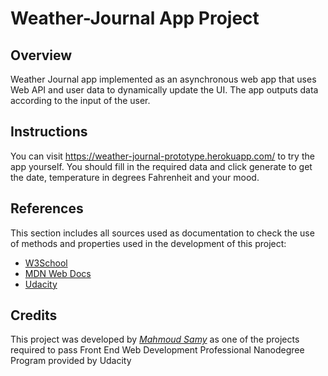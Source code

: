 # Weather-Journal App Project

## Overview
Weather Journal app implemented as an asynchronous web app that uses Web API and user data to dynamically update the UI. The app outputs data according to the input of the user. 

## Instructions
You can visit https://weather-journal-prototype.herokuapp.com/ to try the app yourself. You should fill in the required data and click generate to get the date, temperature in degrees Fahrenheit and your mood.

## References

This section includes all sources used as documentation to check the use of methods and properties used in the development of this project:

* [W3School](https://www.w3schools.com/)
* [MDN Web Docs](https://developer.mozilla.org/en-US/)
* [Udacity](https://www.udacity.com/)

## Credits

This project was developed by *[Mahmoud Samy](https://github.com/MahmoudSamy1452)* as one of the projects required to pass Front End Web Development Professional Nanodegree Program provided by Udacity

